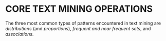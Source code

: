 # CORE TEXT MINING OPERATIONS

The three most common types of patterns encountered in text mining are *distributions* (and *proportions*), *frequent and near frequent sets*, and *associations*.